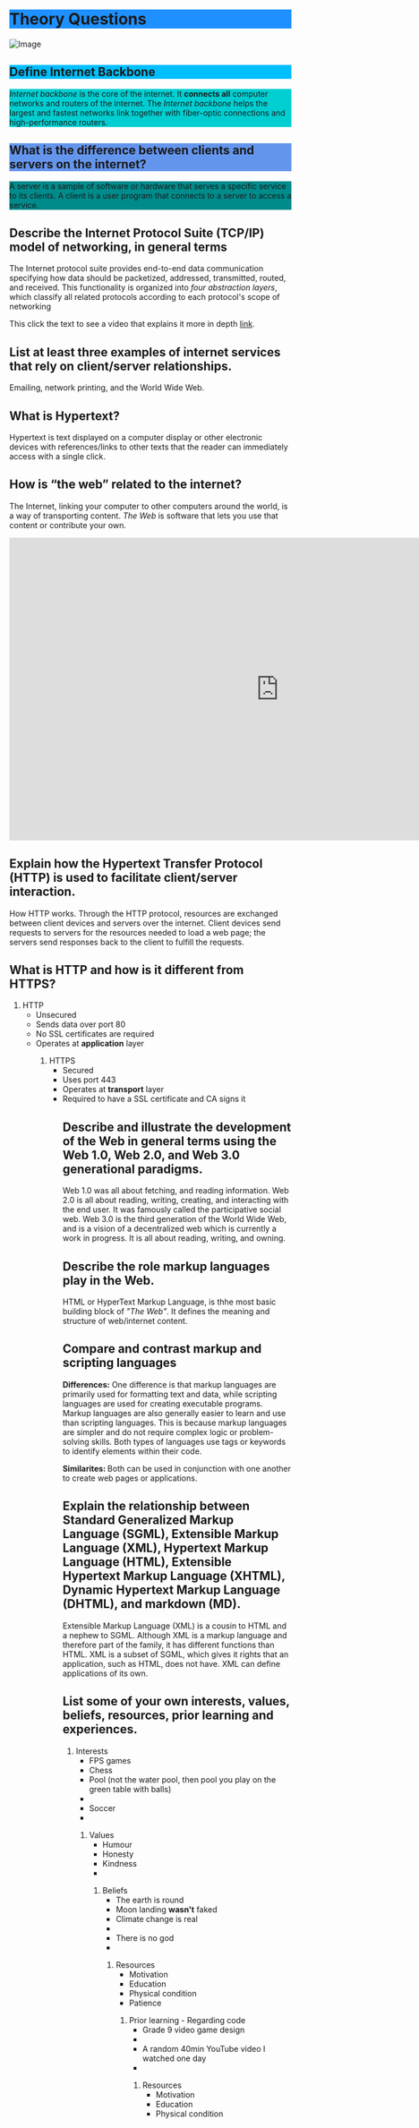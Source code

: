 <h1 style="background-color:DodgerBlue;">Theory Questions</h1>
<p><img alt="Image" title="icon" src="https://cdn-icons-png.flaticon.com/512/3770/3770755.png" /></p>
<h2 style="background-color:DeepSkyBlue;">Define Internet Backbone</h2>
<p style="background-color:DarkTurquoise;"><em>Internet backbone</em> is the core of the internet. It <strong>connects all</strong> computer networks and routers of the internet. The <em>Internet backbone</em> helps the largest and fastest networks link together with fiber-optic connections and high-performance routers.</p>

<h2 style="background-color:CornflowerBlue;">What is the difference between clients and servers on the internet?</h2>
<p style="background-color:DarkCyan;"> A server is a sample of software or hardware that serves a specific service to its clients. A client is a user program that connects to a server to access a service. </p>

<h2> Describe the Internet Protocol Suite (TCP/IP) model of networking, in general terms</h2>
<p> The Internet protocol suite provides end-to-end data communication specifying how data should be packetized, addressed, transmitted, routed, and received. This functionality is organized into <em>four abstraction layers</em>, which classify all related protocols according to each protocol's scope of networking </p>
<p>This click the text to see a video that explains it more in depth <a href="https://youtu.be/HFRU01uS9nA">link</a>.</p>

<h2> List at least three examples of internet services that rely on client/server relationships. </h2>
<p> Emailing, network printing, and the World Wide Web. </p>

<h2> What is Hypertext? </h2>
<p>Hypertext is text displayed on a computer display or other electronic devices with references/links to other texts that the reader can immediately access with a single click.</p>

<h2> How is <strong>“the web”</strong> related to the internet? </h2>
<p> The Internet, linking your computer to other computers around the world, is a way of transporting content. <em>The Web</em> is software that lets you use that content or contribute your own. </p>

<iframe width="962" height="541" src="https://www.youtube.com/embed/CX_HyY3kbZw" title="The Internet vs. The Web" frameborder="0" allow="accelerometer; autoplay; clipboard-write; encrypted-media; gyroscope; picture-in-picture; web-share" allowfullscreen></iframe>

<h2> Explain how the Hypertext Transfer Protocol (HTTP) is used to facilitate client/server interaction. </h2>
<p> How HTTP works. Through the HTTP protocol, resources are exchanged between client devices and servers over the internet. Client devices send requests to servers for the resources needed to load a web page; the servers send responses back to the client to fulfill the requests. </p>

<h2> What is HTTP and how is it different from HTTPS? </h2>
<ol>
  <li>HTTP <ul>
      <li>Unsecured</li>
      <li>Sends data over port 80</li>
      <li>No SSL certificates are required</li>
      <li>Operates at <strong>application</strong> layer</li>

<ol>
  <li>HTTPS <ul>
       <li>Secured</li>
       <li>Uses port 443</li>
       <li>Operates at <strong>transport</strong> layer</li>
       <li>Required to have a SSL certificate and CA signs it</li>

<h2>Describe and illustrate the development of the Web in general terms using the Web 1.0, Web 2.0, and Web 3.0 generational paradigms.</h2>
<p> Web 1.0 was all about fetching, and reading information. Web 2.0 is all about reading, writing, creating, and interacting with the end user. It was famously called the participative social web. Web 3.0 is the third generation of the World Wide Web, and is a vision of a decentralized web which is currently a work in progress. It is all about reading, writing, and owning.</p>

<h2> Describe the role markup languages play in the Web. </h2>
<p> HTML or HyperText Markup Language, is thhe most basic building block of <em>"The Web"</em>. It defines the meaning and structure of web/internet content. </p>

<h2>Compare and contrast markup and scripting languages</h2>
<p> <strong>Differences:</strong> One difference is that markup languages are primarily used for formatting text and data, while scripting languages are used for creating executable programs. 
Markup languages are also generally easier to learn and use than scripting languages. This is because markup languages are simpler and do not require complex logic or problem-solving skills. Both types of languages use tags or keywords to identify elements within their code.

 <strong>Similarites: </strong>Both can be used in conjunction with one another to create web pages or applications.</p>

 <h2> Explain the relationship between Standard Generalized Markup Language (SGML), Extensible Markup Language (XML), Hypertext Markup Language (HTML), Extensible Hypertext Markup Language (XHTML), Dynamic Hypertext Markup Language (DHTML), and markdown (MD).</h2>
 <p>Extensible Markup Language (XML) is a cousin to HTML and a nephew to SGML. Although XML is a markup language and therefore part of the family, it has different functions than HTML. XML is a subset of SGML, which gives it rights that an application, such as HTML, does not have. XML can define applications of its own. </p>

 <h2> List some of your own interests, values, beliefs, resources, prior learning and experiences.</h2>
<ol>
  <li>Interests <ul>
      <li>FPS games</li>
      <li>Chess</li>
      <li>Pool (not the water pool, then pool you play on the green table with balls) <li>
      <li>Soccer<li>
</ul></li>
<ol>
  <li>Values<ul>
      <li>Humour</li>
      <li>Honesty</li>     
      <li>Kindness<li>
</ul></li>
<ol>
  <li>Beliefs<ul>
      <li>The earth is round</li>
      <li>Moon landing <strong> wasn't</strong> faked </li>
      <li>Climate change is real <li>
      <li>There is no god<li>
</ul></li>
<ol>
  <li>Resources<ul>
      <li>Motivation</li>
      <li>Education</li>
      <li>Physical condition</li>
      <li>Patience</li>
</ul></li>
<ol>
  <li>Prior learning - Regarding code<ul>
      <li>Grade 9 video game design<li>
      <li>A random 40min YouTube video I watched one day <li>
</ul></li>
<ol>
  <li>Resources<ul>
      <li>Motivation</li>
      <li>Education</li>
      <li>Physical condition</li>
